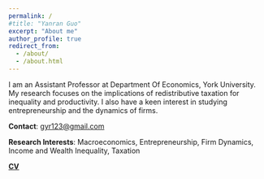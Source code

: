 ```yaml
---
permalink: /
#title: "Yanran Guo"
excerpt: "About me"
author_profile: true
redirect_from: 
  - /about/
  - /about.html
---
```


I am an Assistant Professor at Department Of Economics, York University. My research focuses on the implications of redistributive taxation for inequality and productivity. I also have a keen interest in studying entrepreneurship and the dynamics of firms.

**Contact**: gyr123@gmail.com

**Research Interests**: Macroeconomics, Entrepreneurship, Firm Dynamics, Income and Wealth Inequality, Taxation

<!---   [**Research**](https://yanranecon.github.io/research/)    --->

[**CV**](../files/CV_April2024.pdf)
